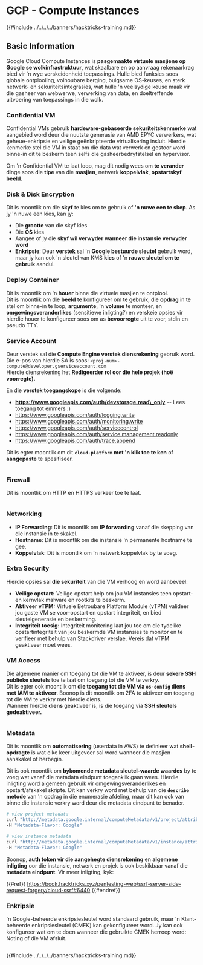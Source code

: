 # GCP - Compute Instances

{{#include ../../../../banners/hacktricks-training.md}}

## Basic Information

Google Cloud Compute Instances is **pasgemaakte virtuele masjiene op Google se wolkinfrastruktuur**, wat skaalbare en op aanvraag rekenaarkrag bied vir 'n wye verskeidenheid toepassings. Hulle bied funksies soos globale ontplooiing, volhoubare berging, buigsame OS-keuses, en sterk netwerk- en sekuriteitsintegrasies, wat hulle 'n veelsydige keuse maak vir die gasheer van webwerwe, verwerking van data, en doeltreffende uitvoering van toepassings in die wolk.

### Confidential VM

Confidential VMs gebruik **hardeware-gebaseerde sekuriteitskenmerke** wat aangebied word deur die nuutste generasie van AMD EPYC verwerkers, wat geheue-enkripsie en veilige geënkripteerde virtualisering insluit. Hierdie kenmerke stel die VM in staat om die data wat verwerk en gestoor word binne-in dit te beskerm teen selfs die gasheerbedryfstelsel en hypervisor.

Om 'n Confidential VM te laat loop, mag dit nodig wees om **te verander** dinge soos die **tipe** van die **masjien**, netwerk **koppelvlak**, **opstartskyf beeld**.

### Disk & Disk Encryption

Dit is moontlik om die **skyf** te kies om te gebruik of **'n nuwe een te skep**. As jy 'n nuwe een kies, kan jy:

- Die **grootte** van die skyf kies
- Die **OS** kies
- Aangee of jy die **skyf wil verwyder wanneer die instansie verwyder word**
- **Enkripsie**: Deur **verstek** sal 'n **Google bestuurde sleutel** gebruik word, maar jy kan ook 'n sleutel van KMS **kies** of 'n **rauwe sleutel om te gebruik** aandui.

### Deploy Container

Dit is moontlik om 'n **houer** binne die virtuele masjien te ontplooi.\
Dit is moontlik om die **beeld** te konfigureer om te gebruik, die **opdrag** in te stel om binne-in te loop, **argumente**, 'n **volume** te monteer, en **omgewingsveranderlikes** (sensitiewe inligting?) en verskeie opsies vir hierdie houer te konfigureer soos om as **bevoorregte** uit te voer, stdin en pseudo TTY.

### Service Account

Deur verstek sal die **Compute Engine verstek diensrekening** gebruik word. Die e-pos van hierdie SA is soos: `<proj-num>-compute@developer.gserviceaccount.com`\
Hierdie diensrekening het **Redigeerder rol oor die hele projek (hoë voorregte).**

En die **verstek toegangskope** is die volgende:

- **https://www.googleapis.com/auth/devstorage.read\_only** -- Lees toegang tot emmers :)
- https://www.googleapis.com/auth/logging.write
- https://www.googleapis.com/auth/monitoring.write
- https://www.googleapis.com/auth/servicecontrol
- https://www.googleapis.com/auth/service.management.readonly
- https://www.googleapis.com/auth/trace.append

Dit is egter moontlik om dit **`cloud-platform` met 'n klik toe te ken** of **aangepaste** te spesifiseer.

<figure><img src="../../../../images/image (327).png" alt=""><figcaption></figcaption></figure>

### Firewall

Dit is moontlik om HTTP en HTTPS verkeer toe te laat.

<figure><img src="../../../../images/image (326).png" alt=""><figcaption></figcaption></figure>

### Networking

- **IP Forwarding**: Dit is moontlik om **IP forwarding** vanaf die skepping van die instansie in te skakel.
- **Hostname**: Dit is moontlik om die instansie 'n permanente hostname te gee.
- **Koppelvlak**: Dit is moontlik om 'n netwerk koppelvlak by te voeg.

### Extra Security

Hierdie opsies sal **die sekuriteit** van die VM verhoog en word aanbeveel:

- **Veilige opstart:** Veilige opstart help om jou VM instansies teen opstart- en kernvlak malware en rootkits te beskerm.
- **Aktiveer vTPM:** Virtuele Betroubare Platform Module (vTPM) valideer jou gaste VM se voor-opstart en opstart integriteit, en bied sleutelgenerasie en beskerming.
- **Integriteit toesig:** Integriteit monitering laat jou toe om die tydelike opstartintegriteit van jou beskermde VM instansies te monitor en te verifieer met behulp van Stackdriver verslae. Vereis dat vTPM geaktiveer moet wees.

### VM Access

Die algemene manier om toegang tot die VM te aktiveer, is deur **sekere SSH publieke sleutels** toe te laat om toegang tot die VM te verkry.\
Dit is egter ook moontlik om **die toegang tot die VM via `os-config` diens met IAM te aktiveer**. Boonop is dit moontlik om 2FA te aktiveer om toegang tot die VM te verkry met hierdie diens.\
Wanneer hierdie **diens** geaktiveer is, is die toegang via **SSH sleutels gedeaktiveer.**

<figure><img src="../../../../images/image (328).png" alt=""><figcaption></figcaption></figure>

### Metadata

Dit is moontlik om **outomatisering** (userdata in AWS) te definieer wat **shell-opdragte** is wat elke keer uitgevoer sal word wanneer die masjien aanskakel of herbegin.

Dit is ook moontlik om **bykomende metadata sleutel-waarde waardes** by te voeg wat vanaf die metadata eindpunt toeganklik gaan wees. Hierdie inligting word algemeen gebruik vir omgewingsveranderlikes en opstart/afskakel skripte. Dit kan verkry word met behulp van die **`describe` metode** van 'n opdrag in die enumerasie afdeling, maar dit kan ook van binne die instansie verkry word deur die metadata eindpunt te benader.
```bash
# view project metadata
curl "http://metadata.google.internal/computeMetadata/v1/project/attributes/?recursive=true&alt=text" \
-H "Metadata-Flavor: Google"

# view instance metadata
curl "http://metadata.google.internal/computeMetadata/v1/instance/attributes/?recursive=true&alt=text" \
-H "Metadata-Flavor: Google"
```
Boonop, **auth token vir die aangehegte diensrekening** en **algemene inligting** oor die instansie, netwerk en projek is ook beskikbaar vanaf die **metadata eindpunt**. Vir meer inligting, kyk:

{{#ref}}
https://book.hacktricks.xyz/pentesting-web/ssrf-server-side-request-forgery/cloud-ssrf#6440
{{#endref}}

### Enkripsie

'n Google-beheerde enkripsiesleutel word standaard gebruik, maar 'n Klant-beheerde enkripsiesleutel (CMEK) kan gekonfigureer word. Jy kan ook konfigureer wat om te doen wanneer die gebruikte CMEK herroep word: Noting of die VM afsluit.

<figure><img src="../../../../images/image (329).png" alt=""><figcaption></figcaption></figure>

{{#include ../../../../banners/hacktricks-training.md}}
